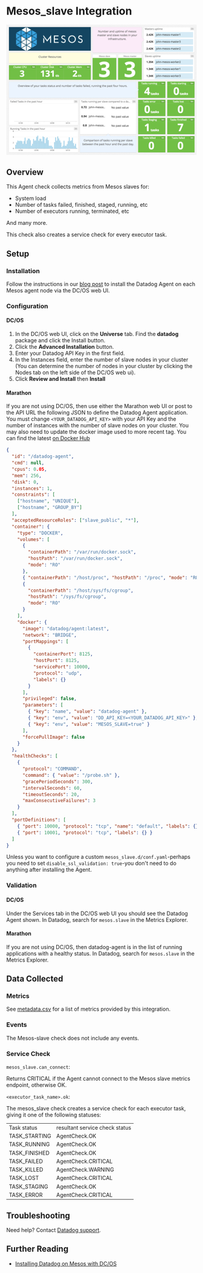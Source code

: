 # Mesos_slave Integration

![Mesos Slave Dashboard][101]

## Overview

This Agent check collects metrics from Mesos slaves for:

- System load
- Number of tasks failed, finished, staged, running, etc
- Number of executors running, terminated, etc

And many more.

This check also creates a service check for every executor task.

## Setup

### Installation

Follow the instructions in our [blog post][102] to install the Datadog Agent on each Mesos agent node via the DC/OS web UI.

### Configuration

#### DC/OS

1. In the DC/OS web UI, click on the **Universe** tab. Find the **datadog** package and click the Install button.
1. Click the **Advanced Installation** button.
1. Enter your Datadog API Key in the first field.
1. In the Instances field, enter the number of slave nodes in your cluster (You can determine the number of nodes in your cluster by clicking the Nodes tab on the left side of the DC/OS web ui).
1. Click **Review and Install** then **Install**

#### Marathon

If you are not using DC/OS, then use either the Marathon web UI or post to the API URL the following JSON to define the Datadog Agent application. You must change `<YOUR_DATADOG_API_KEY>` with your API Key and the number of instances with the number of slave nodes on your cluster. You may also need to update the docker image used to more recent tag. You can find the latest [on Docker Hub][103]

```json
{
  "id": "/datadog-agent",
  "cmd": null,
  "cpus": 0.05,
  "mem": 256,
  "disk": 0,
  "instances": 1,
  "constraints": [
    ["hostname", "UNIQUE"],
    ["hostname", "GROUP_BY"]
  ],
  "acceptedResourceRoles": ["slave_public", "*"],
  "container": {
    "type": "DOCKER",
    "volumes": [
      {
        "containerPath": "/var/run/docker.sock",
        "hostPath": "/var/run/docker.sock",
        "mode": "RO"
      },
      { "containerPath": "/host/proc", "hostPath": "/proc", "mode": "RO" },
      {
        "containerPath": "/host/sys/fs/cgroup",
        "hostPath": "/sys/fs/cgroup",
        "mode": "RO"
      }
    ],
    "docker": {
      "image": "datadog/agent:latest",
      "network": "BRIDGE",
      "portMappings": [
        {
          "containerPort": 8125,
          "hostPort": 8125,
          "servicePort": 10000,
          "protocol": "udp",
          "labels": {}
        }
      ],
      "privileged": false,
      "parameters": [
        { "key": "name", "value": "datadog-agent" },
        { "key": "env", "value": "DD_API_KEY=<YOUR_DATADOG_API_KEY>" },
        { "key": "env", "value": "MESOS_SLAVE=true" }
      ],
      "forcePullImage": false
    }
  },
  "healthChecks": [
    {
      "protocol": "COMMAND",
      "command": { "value": "/probe.sh" },
      "gracePeriodSeconds": 300,
      "intervalSeconds": 60,
      "timeoutSeconds": 20,
      "maxConsecutiveFailures": 3
    }
  ],
  "portDefinitions": [
    { "port": 10000, "protocol": "tcp", "name": "default", "labels": {} },
    { "port": 10001, "protocol": "tcp", "labels": {} }
  ]
}
```

Unless you want to configure a custom `mesos_slave.d/conf.yaml`-perhaps you need to set `disable_ssl_validation: true`-you don't need to do anything after installing the Agent.

### Validation

#### DC/OS

Under the Services tab in the DC/OS web UI you should see the Datadog Agent shown. In Datadog, search for `mesos.slave` in the Metrics Explorer.

#### Marathon

If you are not using DC/OS, then datadog-agent is in the list of running applications with a healthy status. In Datadog, search for `mesos.slave` in the Metrics Explorer.

## Data Collected

### Metrics

See [metadata.csv][104] for a list of metrics provided by this integration.

### Events

The Mesos-slave check does not include any events.

### Service Check

`mesos_slave.can_connect`:

Returns CRITICAL if the Agent cannot connect to the Mesos slave metrics endpoint, otherwise OK.

`<executor_task_name>.ok`:

The mesos_slave check creates a service check for each executor task, giving it one of the following statuses:

|               |                                |
| ------------- | ------------------------------ |
| Task status   | resultant service check status |
| TASK_STARTING | AgentCheck.OK                  |
| TASK_RUNNING  | AgentCheck.OK                  |
| TASK_FINISHED | AgentCheck.OK                  |
| TASK_FAILED   | AgentCheck.CRITICAL            |
| TASK_KILLED   | AgentCheck.WARNING             |
| TASK_LOST     | AgentCheck.CRITICAL            |
| TASK_STAGING  | AgentCheck.OK                  |
| TASK_ERROR    | AgentCheck.CRITICAL            |

## Troubleshooting

Need help? Contact [Datadog support][105].

## Further Reading

- [Installing Datadog on Mesos with DC/OS][102]

[101]: https://raw.githubusercontent.com/DataDog/integrations-core/master/mesos_slave/images/mesos_dashboard.png
[102]: https://www.datadoghq.com/blog/deploy-datadog-dcos
[103]: https://hub.docker.com/r/datadog/agent/tags
[104]: https://github.com/DataDog/integrations-core/blob/master/mesos_slave/metadata.csv
[105]: https://docs.datadoghq.com/help
